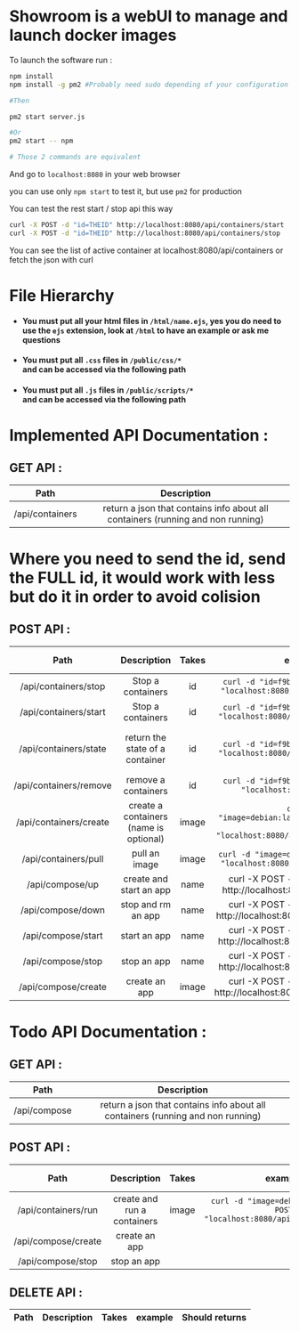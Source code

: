 # Showroom is a webUI to manage and launch docker images
To launch the software run :

```bash
npm install
npm install -g pm2 #Probably need sudo depending of your configuration

#Then

pm2 start server.js

#Or
pm2 start -- npm

# Those 2 commands are equivalent
```
And go to `localhost:8080` in your web browser

you can use only `npm start` to test it, but use `pm2` for production

You can test the rest start / stop api this way

```bash
curl -X POST -d "id=THEID" http://localhost:8080/api/containers/start
curl -X POST -d "id=THEID" http://localhost:8080/api/containers/stop
```

You can see the list of active container at localhost:8080/api/containers
or fetch the json with curl

# File Hierarchy

* #### You must put all your html files in `/html/name.ejs`, yes you do need to use the `ejs` extension, look at `/html` to have an example or ask me questions

* #### You must put all `.css` files in `/public/css/*`<br> and can be accessed via the following path

* #### You must put all `.js` files in `/public/scripts/*`<br> and can be accessed via the following path


# Implemented API Documentation :


## GET API :

Path | Description
:-:|:-:
/api/containers|return a json that contains info about all containers (running and non running)

# Where you need to send the id, send the FULL id, it would work with less but do it in order to avoid colision

## POST API :
Path| Description | Takes | example | Should returns
:-:|:-:|:-:|:-:|:-:
/api/containers/stop | Stop a containers | id | `curl -d "id=f9bd3802cb4182" -X POST "localhost:8080/api/containers/stop"` | "stoped"
/api/containers/start | Stop a containers | id | `curl -d "id=f9bd3802cb4182" -X POST "localhost:8080/api/containers/start"`| "started"
/api/containers/state | return the state of a container| id | `curl -d "id=f9bd3802cb4182" -X POST "localhost:8080/api/containers/state"`| state {running, created ...}
/api/containers/remove | remove a containers | id | `curl -d "id=f9bd3802cb4182" -X POST "localhost:8080/api/remove"`| "done"
/api/containers/create | create a containers (name is optional) | image | `curl -d "image=debian:latest&name=thename" -X POST "localhost:8080/api/containers/create"`| ID or error msg
/api/containers/pull | pull an image | image | `curl -d "image=debian:latest" -X POST "localhost:8080/api/containers/pull"`| "done"
/api/compose/up| create and start an app |name|curl -X POST -d "name=medialog" http://localhost:8080/api/compose/up|"started"
/api/compose/down| stop and rm an app |name|curl -X POST -d "name=medialog" http://localhost:8080/api/compose/down|"done"
/api/compose/start| start an app |name|curl -X POST -d "name=medialog" http://localhost:8080/api/compose/start|"started"
/api/compose/stop| stop an app |name|curl -X POST -d "name=medialog" http://localhost:8080/api/compose/stop|"stoped"
/api/compose/create| create an app |image|curl -X POST -d "name=medialog" http://localhost:8080/api/compose/create|"done"

# Todo API Documentation :


## GET API :

Path| Description
:-:|:-:
/api/compose|return a json that contains info about all containers (running and non running)

## POST API :

Path| Description | Takes | example | Should returns
:-:|:-:|:-:|:-:|:-:
/api/containers/run | create and run a containers | image | `curl -d "image=debian:latest" -X POST "localhost:8080/api/containers/run"`| "started"
/api/compose/create | create an app |<span>|<span>| "done"
/api/compose/stop| stop an app |<span>|<span>|"stoped"

## DELETE API :
Path| Description | Takes | example | Should returns
:-:|:-:|:-:|:-:|:-:
